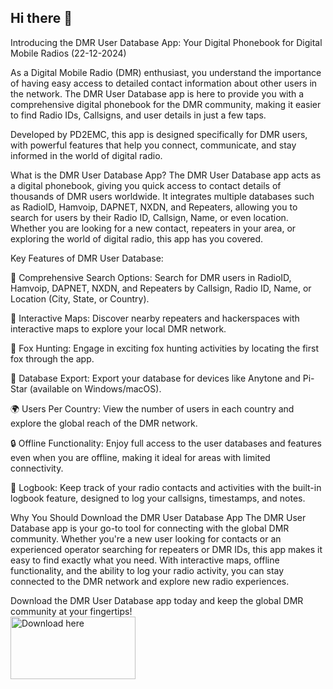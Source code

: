 ## Hi there 👋

Introducing the DMR User Database App: Your Digital Phonebook for Digital Mobile Radios (22-12-2024)

As a Digital Mobile Radio (DMR) enthusiast, you understand the importance of having easy access to detailed contact information about other users in the network. The DMR User Database app is here to provide you with a comprehensive digital phonebook for the DMR community, making it easier to find Radio IDs, Callsigns, and user details in just a few taps.

Developed by PD2EMC, this app is designed specifically for DMR users, with powerful features that help you connect, communicate, and stay informed in the world of digital radio.

What is the DMR User Database App?
The DMR User Database app acts as a digital phonebook, giving you quick access to contact details of thousands of DMR users worldwide. It integrates multiple databases such as RadioID, Hamvoip, DAPNET, NXDN, and Repeaters, allowing you to search for users by their Radio ID, Callsign, Name, or even location. Whether you are looking for a new contact, repeaters in your area, or exploring the world of digital radio, this app has you covered.

Key Features of DMR User Database:

🔹 Comprehensive Search Options: Search for DMR users in RadioID, Hamvoip, DAPNET, NXDN, and Repeaters by Callsign, Radio ID, Name, or Location (City, State, or Country).

📍 Interactive Maps: Discover nearby repeaters and hackerspaces with interactive maps to explore your local DMR network.

🦊 Fox Hunting: Engage in exciting fox hunting activities by locating the first fox through the app.

🔹 Database Export: Export your database for devices like Anytone and Pi-Star (available on Windows/macOS).

🌍 Users Per Country: View the number of users in each country and explore the global reach of the DMR network.

🔒 Offline Functionality: Enjoy full access to the user databases and features even when you are offline, making it ideal for areas with limited connectivity.

📓 Logbook: Keep track of your radio contacts and activities with the built-in logbook feature, designed to log your callsigns, timestamps, and notes.

Why You Should Download the DMR User Database App
The DMR User Database app is your go-to tool for connecting with the global DMR community. Whether you're a new user looking for contacts or an experienced operator searching for repeaters or DMR IDs, this app makes it easy to find exactly what you need. With interactive maps, offline functionality, and the ability to log your radio activity, you can stay connected to the DMR network and explore new radio experiences.

Download the DMR User Database app today and keep the global DMR community at your fingertips!
<br>
<a href="https://play.google.com/store/apps/details?id=com.einstein.dmr_database_app"><img src="https://play.google.com/intl/en_us/badges/static/images/badges/en_badge_web_generic.png" alt="Download here" style="width:200px;height:100px;"></a>




<!--

**Here are some ideas to get you started:**

🙋‍♀️ A short introduction - what is your organization all about?
🌈 Contribution guidelines - how can the community get involved?
👩‍💻 Useful resources - where can the community find your docs? Is there anything else the community should know?
🍿 Fun facts - what does your team eat for breakfast?
🧙 Remember, you can do mighty things with the power of [Markdown](https://docs.github.com/github/writing-on-github/getting-started-with-writing-and-formatting-on-github/basic-writing-and-formatting-syntax)
-->
